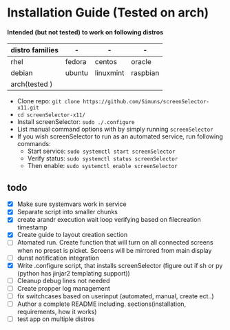 
# Installation Guide (Tested on arch)
#### Intended (but not tested) to work on following distros
|distro families|-|-|-|
|----|------|------|------|
|rhel|fedora|centos|oracle|
|debian|ubuntu|linuxmint|raspbian|
|arch(tested )||||

* Clone repo: `git clone https://github.com/Simuns/screenSelector-x11.git`
* `cd screenSelector-x11/`
* Install screenSelector: `sudo ./.configure`
* List manual command options with by simply running `screenSelector`
* If you wish screenSelector to run as an automated service, run following commands:
    - Start service: `sudo systemctl start screenSelector`
    - Verify status: `sudo systemctl status screenSelector`
    - Then enable: `sudo systemctl enable screenSelector`

## todo

- [x] Make sure systemvars work in service
- [x] Separate script into smaller chunks
- [x] create arandr execution wait loop verifying based on filecreation timestamp
- [x] Create guide to layout creation section
- [ ] Atomated run. Create function that will turn on all connected screens when no preset is picket. Screens will be mirrored from main display
- [ ] dunst notification integration
- [x] Write .configure script, that installs screenSelector (figure out if sh or py (python has jinjar2 templating support))
- [ ] Cleanup debug lines not needed
- [ ] Create propper log management
- [ ] fix switchcases based on userinput (automated, manual, create ect..)
- [ ] Author a complete README including. sections(installation, requirements, how it works)
- [ ] test app on multiple distros
